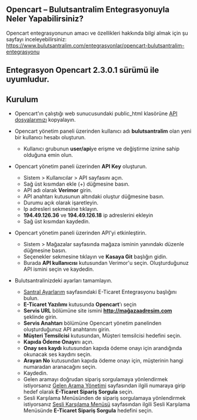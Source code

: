**Opencart – Bulutsantralim Entegrasyonuyla Neler Yapabilirsiniz?**
----
Opencart entegrasyonunun amacı ve özellikleri hakkında bilgi almak için şu sayfayı inceleyebilirsiniz:  https://www.bulutsantralim.com/entegrasyonlar/opencart-bulutsantralim-entegrasyonu

Entegrasyon Opencart 2.3.0.1 sürümü ile uyumludur.
----
**Kurulum**
----
* Opencart'ın çalıştığı web sunucusundaki public_html klasörüne [API dosyalarımızı](https://github.com/verimor/Bulutsantralim-API/tree/master/integrations/opencart/public_html/catalog) kopyalayın.

* Opencart yönetim paneli üzerinden kullanıcı adı **bulutsantralim** olan yeni bir kullanıcı hesabı oluşturun.
     * Kullanıcı grubunun **user/api**ye erişme ve değiştirme iznine sahip olduğuna emin olun.

* Opencart yönetim paneli üzerinden **API Key** oluşturun.
     * Sistem > Kullanıcılar > API sayfasını açın.
     * Sağ üst kısımdan ekle (+) düğmesine basın.
     * API adı olarak **Verimor** girin.
     * API anahtarı kutusunun altındaki oluştur düğmesine basın.
     * Durumu açık olarak işaretleyin.
     * Ip adresleri sekmesine tıklayın.
     * **194.49.126.36** ve **194.49.126.18** ip adreslerini ekleyin
     * Sağ üst kısımdan kaydedin.

* Opencart yönetim paneli üzerinden API'yi etkinleştirin.
     * Sistem > Mağazalar sayfasında mağaza isminin yanındakı düzenle düğmesine basın.
     * Seçenekler sekmesine tıklayın ve **Kasaya Git** başlığın gidin. 
     * Burada **API kullanıcısı** kutusundan Verimor'u seçin. Oluşturduğunuz API ismini seçin ve kaydedin.

* Bulutsantralinizdeki ayarları tamamlayın.
     * [Santral Ayarlarım](https://oim.verimor.com.tr/switch/domain/edit) sayfasındaki E-Ticaret Entegrasyonu başlığını bulun.
     * **E-Ticaret Yazılımı** kutusunda **Opencart**'ı seçin
     * **Servis URL** bölümüne site ismini **http://mağazaadresim.com** şeklinde girin.
     * **Servis Anahtarı** bölümüne Opencart yönetim panelinden oluşturduğunuz API anahtarını girin.
     * **Müşteri Temsilcisi** kutusundan, Müşteri temsilcisi hedefini seçin.
     * **Kapıda Ödeme Onayı**nı açın.
     * **Onay ses kaydı** kutusundan kapıda ödeme onayı için arandığında okunacak ses kaydını seçin.
     * **Arayan No** kutusundan kapıda ödeme onayı için, müşterinin hangi numaradan aranacağını seçin.
     * Kaydedin.
     * Gelen aramayı doğrudan sipariş sorgulamaya yönlendirmek istiyorsanız [Gelen Arama Yönetimi](https://oim.verimor.com.tr/switch/dids) sayfasından ilgili numaraya girip hedef olarak **E-Ticaret Sipariş Sorgula** seçin.
     * Sesli Karşılama Menüsünden de sipariş sorgulamaya yönlendirmek istiyorsanız [Sesli Karşılama Menüsü](https://oim.verimor.com.tr/switch/ivrs) sayfasından ilgili Sesli Karşılama Menüsünde **E-Ticaret Sipariş Sorgula** hedefini seçin.

